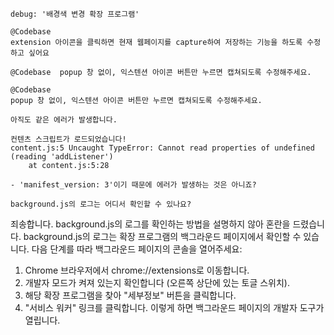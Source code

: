 
```prompt
debug: '배경색 변경 확장 프로그램'
```

```prompt
@Codebase 
extension 아이콘을 클릭하면 현재 웹페이지를 capture하여 저장하는 기능을 하도록 수정하고 싶어요
```


```prompt
@Codebase  popup 창 없이, 익스텐션 아이콘 버튼만 누르면 캡쳐되도록 수정해주세요.
```

```prompt
@Codebase 
popup 창 없이, 익스텐션 아이콘 버튼만 누르면 캡쳐되도록 수정해주세요.
```


```prompt
아직도 같은 에러가 발생합니다.

컨텐츠 스크립트가 로드되었습니다!
content.js:5 Uncaught TypeError: Cannot read properties of undefined (reading 'addListener')
    at content.js:5:28

- 'manifest_version: 3'이기 때문에 에러가 발생하는 것은 아니죠?
```


```prompt
background.js의 로그는 어디서 확인할 수 있나요?
```

죄송합니다. background.js의 로그를 확인하는 방법을 설명하지 않아 혼란을 드렸습니다. background.js의 로그는 확장 프로그램의 백그라운드 페이지에서 확인할 수 있습니다. 다음 단계를 따라 백그라운드 페이지의 콘솔을 열어주세요:
1. Chrome 브라우저에서 chrome://extensions로 이동합니다.
2. 개발자 모드가 켜져 있는지 확인합니다 (오른쪽 상단에 있는 토글 스위치).
3. 해당 확장 프로그램을 찾아 "세부정보" 버튼을 클릭합니다.
4. "서비스 워커" 링크를 클릭합니다. 이렇게 하면 백그라운드 페이지의 개발자 도구가 열립니다.